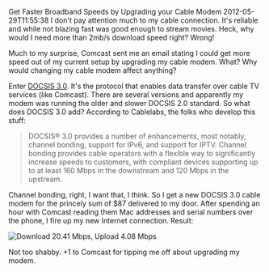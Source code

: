 Get Faster Broadband Speeds by Upgrading your Cable Modem
2012-05-29T11:55:38
I don't pay attention much to my cable connection. It's reliable and while not blazing fast was good enough to stream movies. Heck, why would I need more than 2mb/s download speed right? Wrong!

Much to my surprise, Comcast sent me an email stating I could get more speed out of my current setup by upgrading my cable modem. What? Why would changing my cable modem affect anything?

Enter [DOCSIS 3.0](https://en.wikipedia.org/wiki/DOCSIS). It's the protocol that enables data transfer over cable TV services (like Comcast). There are several versions and apparently my modem was running the older and slower DOCSIS 2.0 standard. So what does DOCSIS 3.0 add? According to Cablelabs, the folks who develop this stuff:

> DOCSIS® 3.0 provides a number of enhancements, most notably, channel bonding, support for IPv6, and support for IPTV. Channel bonding provides cable operators with a flexible way to significantly increase speeds to customers, with compliant devices supporting up to at least 160 Mbps in the downstream and 120 Mbps in the upstream.

Channel bonding, right, I want that, I think. So I get a new DOCSIS 3.0 cable modem for the princely sum of $87 delivered to my door. After spending an hour with Comcast reading them Mac addresses and serial numbers over the phone, I fire up my new Internet connection. Result:

![Download 20.41 Mbps, Upload 4.08 Mbps](/content/images/blog/Upgrade-your-Cable-Modem-for-Faster-Conn_6A27/142204532.png)

Not too shabby. +1 to Comcast for tipping me off about upgrading my modem.
